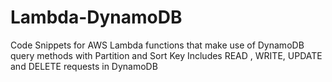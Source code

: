 # Lambda-DynamoDB
Code Snippets for AWS Lambda functions that make use of DynamoDB query methods with Partition and Sort Key
Includes READ , WRITE, UPDATE and DELETE requests in DynamoDB
